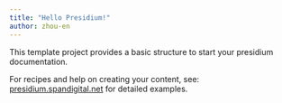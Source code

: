 ```yaml
---
title: "Hello Presidium!"
author: zhou-en
---
```


This template project provides a basic structure to start your presidium documentation.

For recipes and help on creating your content, see: [presidium.spandigital.net](http://presidium.spandigital.net) 
for detailed examples.
